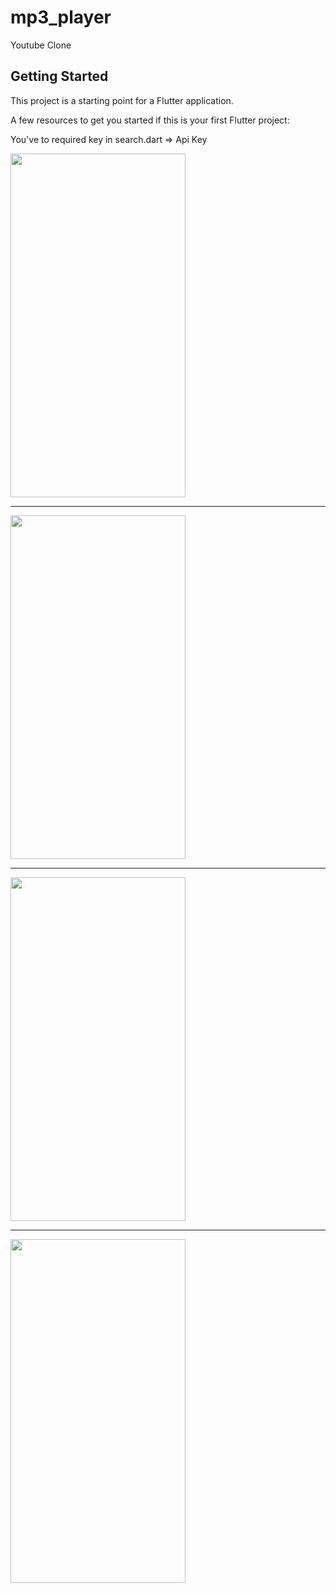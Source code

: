 # mp3_player

Youtube Clone

## Getting Started

This project is a starting point for a Flutter application.

A few resources to get you started if this is your first Flutter project:

You've to required key in search.dart => Api Key



<img src="https://user-images.githubusercontent.com/63923830/106661925-d78f2a00-65b2-11eb-9bf3-b90a22297087.jpeg" width="280" height="550">
<hr>
<img src="https://user-images.githubusercontent.com/63923830/106661463-491aa880-65b2-11eb-87a4-3a2c20ad3c55.jpeg" width="280" height="550">
<hr>
<img src="https://user-images.githubusercontent.com/63923830/106661513-56d02e00-65b2-11eb-9c4c-6039eb472cc7.jpeg" width="280" height="550">
<hr>
<img src="https://user-images.githubusercontent.com/63923830/106663840-54bb9e80-65b5-11eb-9fd6-e3c83083ac21.jpeg" width="280" height="550">
                                                                                                                            



